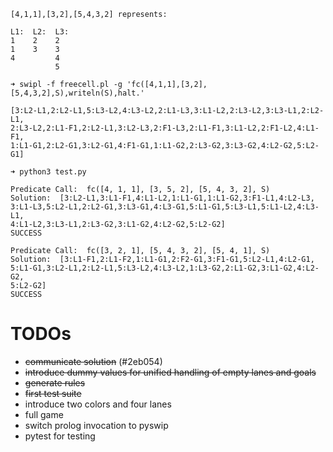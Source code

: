 ```
[4,1,1],[3,2],[5,4,3,2] represents:

L1:  L2:  L3:
1    2    2
1    3    3
4         4
          5
```
```
➜ swipl -f freecell.pl -g 'fc([4,1,1],[3,2],[5,4,3,2],S),writeln(S),halt.'

[3:L2-L1,2:L2-L1,5:L3-L2,4:L3-L2,2:L1-L3,3:L1-L2,2:L3-L2,3:L3-L1,2:L2-L1,
2:L3-L2,2:L1-F1,2:L2-L1,3:L2-L3,2:F1-L3,2:L1-F1,3:L1-L2,2:F1-L2,4:L1-F1,
1:L1-G1,2:L2-G1,3:L2-G1,4:F1-G1,1:L1-G2,2:L3-G2,3:L3-G2,4:L2-G2,5:L2-G1]
```
```
➜ python3 test.py

Predicate Call:  fc([4, 1, 1], [3, 5, 2], [5, 4, 3, 2], S)
Solution:  [3:L2-L1,3:L1-F1,4:L1-L2,1:L1-G1,1:L1-G2,3:F1-L1,4:L2-L3,
3:L1-L3,5:L2-L1,2:L2-G1,3:L3-G1,4:L3-G1,5:L1-G1,5:L3-L1,5:L1-L2,4:L3-L1,
4:L1-L2,3:L3-L1,2:L3-G2,3:L1-G2,4:L2-G2,5:L2-G2]
SUCCESS

Predicate Call:  fc([3, 2, 1], [5, 4, 3, 2], [5, 4, 1], S)
Solution:  [3:L1-F1,2:L1-F2,1:L1-G1,2:F2-G1,3:F1-G1,5:L2-L1,4:L2-G1,
5:L1-G1,3:L2-L1,2:L2-L1,5:L3-L2,4:L3-L2,1:L3-G2,2:L1-G2,3:L1-G2,4:L2-G2,
5:L2-G2]
SUCCESS
```

# TODOs
- ~~communicate solution~~ (#2eb054)
- ~~introduce dummy values for unified handling of empty lanes and goals~~
- ~~generate rules~~
- ~~first test suite~~
- introduce two colors and four lanes
- full game
- switch prolog invocation to pyswip
- pytest for testing